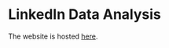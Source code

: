 # LinkedIn Data Analysis

The website is hosted [here](https://stephaniemoore14.github.io/covid_interactions-viz/).
